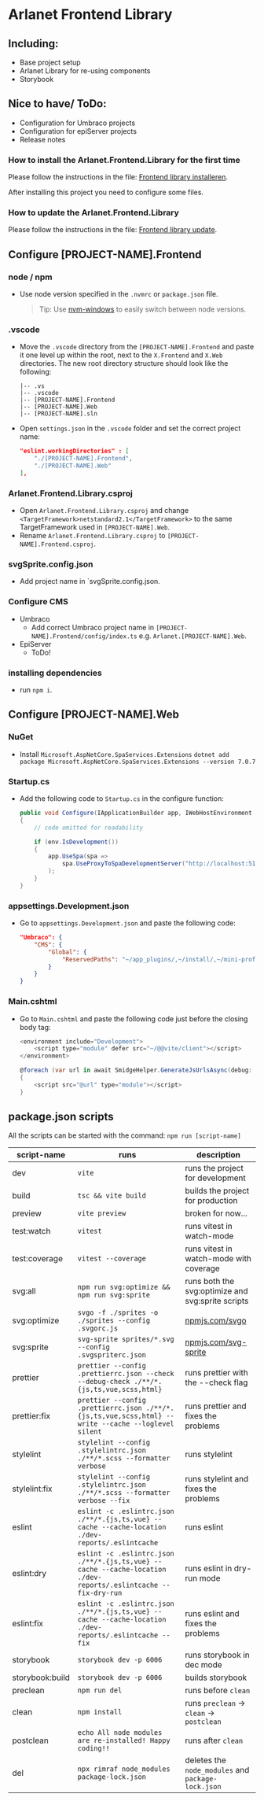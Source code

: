 # Arlanet Frontend Library

## Including:
- Base project setup
- Arlanet Library for re-using components
- Storybook

## Nice to have/ ToDo:
- Configuration for Umbraco projects
- Configuration for epiServer projects
- Release notes

### How to install the Arlanet.Frontend.Library for the first time

Please follow the instructions in the file: [Frontend library installeren](stories/Installatie.mdx).

After installing this project you need to configure some files.

### How to update the Arlanet.Frontend.Library

Please follow the instructions in the file: [Frontend library update](stories/NieuweVersie.mdx).

## Configure [PROJECT-NAME].Frontend

### node / npm
- Use node version specified in the `.nvmrc` or `package.json` file.
  > Tip: Use [nvm-windows](https://github.com/coreybutler/nvm-windows) to easily switch between node versions.

### .vscode
- Move the `.vscode` directory from the `[PROJECT-NAME].Frontend` and paste it one level up within the root, next to the `X.Frontend` and `X.Web` directories. The new root directory structure should look like the following:
    ``` 
    |-- .vs
    |-- .vscode
    |-- [PROJECT-NAME].Frontend
    |-- [PROJECT-NAME].Web
    |-- [PROJECT-NAME].sln
    ```
- Open `settings.json` in the `.vscode` folder and set the correct project name:
    ``` json
    "eslint.workingDirectories" : [
        "./[PROJECT-NAME].Frontend",
        "./[PROJECT-NAME].Web"
    ],
    ```

### Arlanet.Frontend.Library.csproj
- Open `Arlanet.Frontend.Library.csproj` and change `<TargetFramework>netstandard2.1</TargetFramework>` to the same TargetFramework used in `[PROJECT-NAME].Web`.
- Rename `Arlanet.Frontend.Library.csproj` to `[PROJECT-NAME].Frontend.csproj`.

### svgSprite.config.json
- Add project name in `svgSprite.config.json.

### Configure CMS
  - Umbraco
    - Add correct Umbraco project name in `[PROJECT-NAME].Frontend/config/index.ts` e.g. `Arlanet.[PROJECT-NAME].Web`.
  - EpiServer
    - ToDo!

### installing dependencies
- run `npm i`.

## Configure [PROJECT-NAME].Web

### NuGet

- Install `Microsoft.AspNetCore.SpaServices.Extensions` ```dotnet add package Microsoft.AspNetCore.SpaServices.Extensions --version 7.0.7```

### Startup.cs
- Add the following code to `Startup.cs` in the configure function:
    ``` c#
    public void Configure(IApplicationBuilder app, IWebHostEnvironment env)
    {
        // code omitted for readability
    
        if (env.IsDevelopment())
        {
            app.UseSpa(spa =>
                spa.UseProxyToSpaDevelopmentServer("http://localhost:5174")
            );
        }
    }
    ```
  
### appsettings.Development.json

- Go to `appsettings.Development.json` and paste the following code:
    ``` json
    "Umbraco": {
        "CMS": {
            "Global": {
                "ReservedPaths": "~/app_plugins/,~/install/,~/mini-profiler-resources/,~/umbraco/,~/@vite/,~/@id/,"
            }
        }
    }
    ```
  
### Main.cshtml

- Go to `Main.cshtml` and paste the following code just before the closing body tag:
    ``` c#
    <environment include="Development">
        <script type="module" defer src="~/@@vite/client"></script>
    </environment>
    
    @foreach (var url in await SmidgeHelper.GenerateJsUrlsAsync(debug: true))
    {
        <script src="@url" type="module"></script>
    }
    ```

## package.json scripts

All the scripts can be started with the command: `npm run [script-name]`

| script-name     | runs                                                                                                            | description                                                      |
|-----------------|-----------------------------------------------------------------------------------------------------------------|------------------------------------------------------------------|
| dev             | `vite`                                                                                                          | runs the project for development                                      |
| build           | `tsc && vite build`                                                                                             | builds the project for production                                              |
| preview         | `vite preview`                                                                                                  | broken for now...                                                |
| test:watch      | `vitest`                                                                                                        | runs vitest in watch-mode                                        |
| test:coverage   | `vitest --coverage`                                                                                             | runs vitest in watch-mode with coverage                          |
| svg:all         | `npm run svg:optimize && npm run svg:sprite`                                                                    | runs both the svg:optimize and svg:sprite scripts                |
| svg:optimize    | `svgo -f ./sprites -o ./sprites --config .svgorc.js`                                                        | [npmjs.com/svgo](https://www.npmjs.com/package/svgo)             |
| svg:sprite      | `svg-sprite sprites/*.svg --config .svgspriterc.json`                                                       | [npmjs.com/svg-sprite](https://www.npmjs.com/package/svg-sprite) |
| prettier        | `prettier --config .prettierrc.json --check --debug-check ./**/*.{js,ts,vue,scss,html}`                         | runs prettier with the --check flag                              |
| prettier:fix    | `prettier --config .prettierrc.json ./**/*.{js,ts,vue,scss,html} --write --cache --loglevel silent`             | runs prettier and fixes the problems                             |
| stylelint       | `stylelint --config .stylelintrc.json ./**/*.scss --formatter verbose`                                          | runs stylelint                                                   |
| stylelint:fix   | `stylelint --config .stylelintrc.json ./**/*.scss --formatter verbose --fix`                                    | runs stylelint and fixes the problems                            |
| eslint          | `eslint -c .eslintrc.json ./**/*.{js,ts,vue} --cache --cache-location ./dev-reports/.eslintcache`               | runs eslint                                                      |
| eslint:dry      | `eslint -c .eslintrc.json ./**/*.{js,ts,vue} --cache --cache-location ./dev-reports/.eslintcache --fix-dry-run` | runs eslint in dry-run mode                                      |
| eslint:fix      | `eslint -c .eslintrc.json ./**/*.{js,ts,vue} --cache --cache-location ./dev-reports/.eslintcache --fix`         | runs eslint and fixes the problems                               |
| storybook       | `storybook dev -p 6006`                                                                                         | runs storybook in dec mode                                       |
| storybook:build | `storybook dev -p 6006`                                                                                         | builds storybook                                                 |
| preclean        | `npm run del`                                                                                                   | runs before `clean`                                              |
| clean           | `npm install`                                                                                                   | runs `preclean` -> `clean` -> `postclean`                        |
| postclean       | `echo All node modules are re-installed! Happy coding!!`                                                        | runs after `clean`                                               |
| del             | `npx rimraf node_modules package-lock.json`                                                                     | deletes the `node_modules` and `package-lock.json`               |


